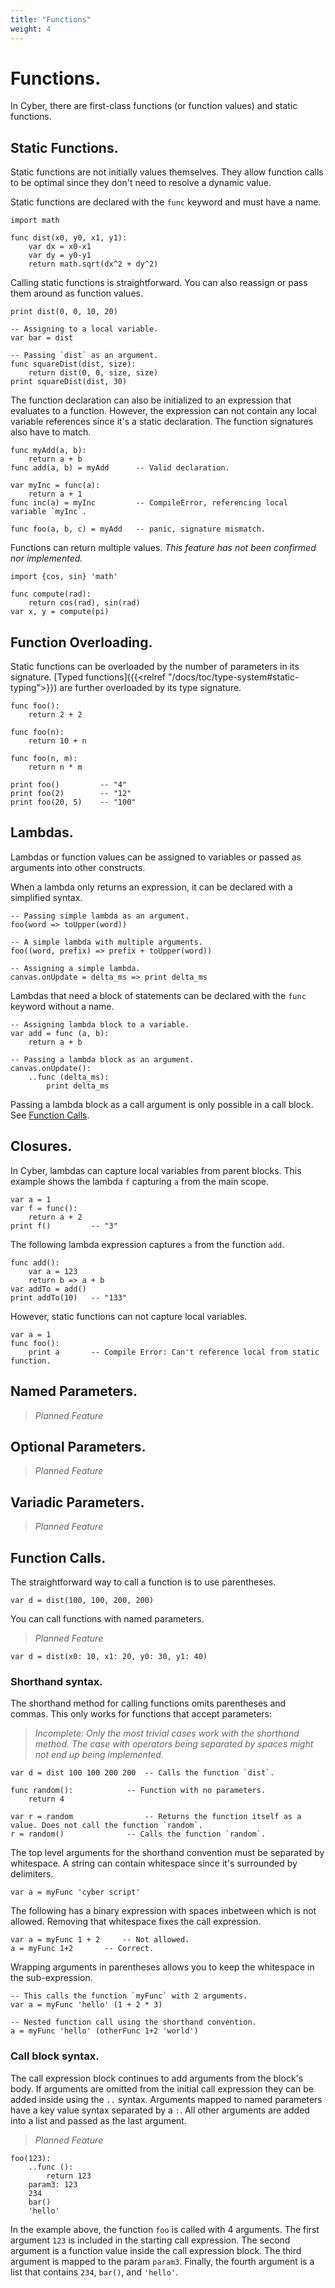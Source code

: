 ```yaml
---
title: "Functions"
weight: 4
---
```


# Functions.
In Cyber, there are first-class functions (or function values) and static functions.

## Static Functions.
Static functions are not initially values themselves. They allow function calls to be optimal since they don't need to resolve a dynamic value.

Static functions are declared with the `func` keyword and must have a name.
```cy
import math

func dist(x0, y0, x1, y1):
    var dx = x0-x1
    var dy = y0-y1
    return math.sqrt(dx^2 + dy^2)
```
Calling static functions is straightforward. You can also reassign or pass them around as function values.
```cy
print dist(0, 0, 10, 20)

-- Assigning to a local variable.
var bar = dist

-- Passing `dist` as an argument.
func squareDist(dist, size):
    return dist(0, 0, size, size)
print squareDist(dist, 30)
```

The function declaration can also be initialized to an expression that evaluates to a function. However, the expression can not contain any local variable references since it's a static declaration. The function signatures also have to match.
```cy
func myAdd(a, b):
    return a + b
func add(a, b) = myAdd      -- Valid declaration.

var myInc = func(a):
    return a + 1
func inc(a) = myInc         -- CompileError, referencing local variable `myInc`.

func foo(a, b, c) = myAdd   -- panic, signature mismatch.
```

Functions can return multiple values. *This feature has not been confirmed nor implemented.*
```cy
import {cos, sin} 'math'

func compute(rad):
    return cos(rad), sin(rad)
var x, y = compute(pi)
```

## Function Overloading.
Static functions can be overloaded by the number of parameters in its signature. [Typed functions]({{<relref "/docs/toc/type-system#static-typing">}}) are further overloaded by its type signature. 
```cy
func foo():
    return 2 + 2

func foo(n):
    return 10 + n

func foo(n, m):
    return n * m

print foo()         -- "4"
print foo(2)        -- "12"
print foo(20, 5)    -- "100"
```

## Lambdas.
Lambdas or function values can be assigned to variables or passed as arguments into other constructs.

When a lambda only returns an expression, it can be declared with a simplified syntax.
```cy
-- Passing simple lambda as an argument.
foo(word => toUpper(word))

-- A simple lambda with multiple arguments.
foo((word, prefix) => prefix + toUpper(word))

-- Assigning a simple lambda.
canvas.onUpdate = delta_ms => print delta_ms
```

Lambdas that need a block of statements can be declared with the `func` keyword without a name.
```cy
-- Assigning lambda block to a variable.
var add = func (a, b):
    return a + b

-- Passing a lambda block as an argument.
canvas.onUpdate():
    ..func (delta_ms):
        print delta_ms
```
Passing a lambda block as a call argument is only possible in a call block. See [Function Calls](#function-calls).

## Closures.
In Cyber, lambdas can capture local variables from parent blocks. This example shows the lambda `f` capturing `a` from the main scope.
```cy
var a = 1
var f = func():
    return a + 2
print f()         -- "3"
```

The following lambda expression captures `a` from the function `add`.
```cy
func add():
    var a = 123
    return b => a + b
var addTo = add()
print addTo(10)   -- "133"
```

However, static functions can not capture local variables.
```cy
var a = 1
func foo():
    print a       -- Compile Error: Can't reference local from static function.
```

## Named Parameters.
> _Planned Feature_

## Optional Parameters.
> _Planned Feature_

## Variadic Parameters.
> _Planned Feature_

## Function Calls.
The straightforward way to call a function is to use parentheses.

```cy
var d = dist(100, 100, 200, 200)
```

You can call functions with named parameters.
> _Planned Feature_
```cy
var d = dist(x0: 10, x1: 20, y0: 30, y1: 40)
```

### Shorthand syntax.
The shorthand method for calling functions omits parentheses and commas. This only works for functions that accept parameters:
> _Incomplete: Only the most trivial cases work with the shorthand method. The case with operators being separated by spaces might not end up being implemented._
```cy
var d = dist 100 100 200 200  -- Calls the function `dist`.

func random():            -- Function with no parameters.
    return 4

var r = random                -- Returns the function itself as a value. Does not call the function `random`.
r = random()              -- Calls the function `random`.
```

The top level arguments for the shorthand convention must be separated by whitespace. A string can contain whitespace since it's surrounded by delimiters. 
```cy
var a = myFunc 'cyber script'
```

The following has a binary expression with spaces inbetween which is not allowed. Removing that whitespace fixes the call expression.

```cy
var a = myFunc 1 + 2     -- Not allowed.
a = myFunc 1+2       -- Correct.
```

Wrapping arguments in parentheses allows you to keep the whitespace in the sub-expression.
```cy
-- This calls the function `myFunc` with 2 arguments.
var a = myFunc 'hello' (1 + 2 * 3)

-- Nested function call using the shorthand convention.
a = myFunc 'hello' (otherFunc 1+2 'world')
```

### Call block syntax.
The call expression block continues to add arguments from the block's body. If arguments are omitted from the initial call expression they can be added inside using the `..` syntax. Arguments mapped to named parameters have a key value syntax separated by a `:`. All other arguments are added into a list and passed as the last argument.
> _Planned Feature_
```cy
foo(123):
    ..func ():
        return 123
    param3: 123
    234
    bar()
    'hello'
```
In the example above, the function `foo` is called with 4 arguments. The first argument `123` is included in the starting call expression. The second argument is a function value inside the call expression block. The third argument is mapped to the param `param3`. Finally, the fourth argument is a list that contains `234`, `bar()`, and `'hello'`. 